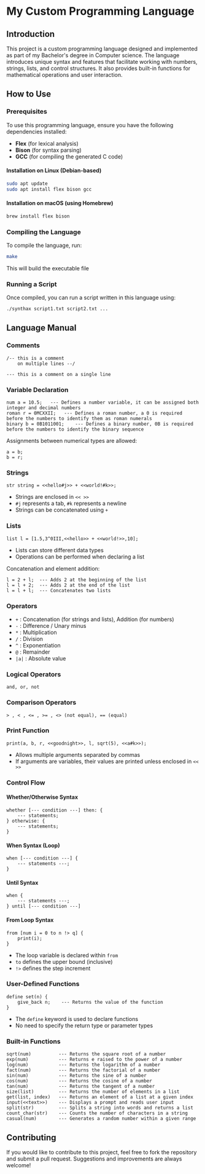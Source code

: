 # My Custom Programming Language

## Introduction
This project is a custom programming language designed and implemented as part of my Bachelor's degree in Computer science. The language introduces unique syntax and features that facilitate working with numbers, strings, lists, and control structures. It also provides built-in functions for mathematical operations and user interaction.

## How to Use
### Prerequisites
To use this programming language, ensure you have the following dependencies installed:
- **Flex** (for lexical analysis)
- **Bison** (for syntax parsing)
- **GCC** (for compiling the generated C code)

#### Installation on Linux (Debian-based)
```sh
sudo apt update
sudo apt install flex bison gcc
```

#### Installation on macOS (using Homebrew)
```sh
brew install flex bison
```

### Compiling the Language
To compile the language, run:
```sh
make
```
This will build the executable file

### Running a Script
Once compiled, you can run a script written in this language using:
```sh
./synthax script1.txt script2.txt ...
```

## Language Manual
### Comments
```text
/-- this is a comment
    on multiple lines --/

--- this is a comment on a single line
```

### Variable Declaration
```text
num a = 10.5;   --- Defines a number variable, it can be assigned both integer and decimal numbers
roman r = 0MCXXII;   --- Defines a roman number, a 0 is required before the numbers to identify them as roman numerals
binary b = 0B1011001;    --- Defines a binary number, 0B is required before the numbers to identify the binary sequence
```

Assignments between numerical types are allowed:
```text
a = b;
b = r;
```

### Strings
```text
str string = <<hello#j>> + <<world!#k>>;
```
- Strings are enclosed in `<< >>`
- `#j` represents a tab, `#k` represents a newline
- Strings can be concatenated using `+`

### Lists
```text
list l = [1.5,3^0III,<<hello>> + <<world!>>,10];
```
- Lists can store different data types
- Operations can be performed when declaring a list

Concatenation and element addition:
```text
l = 2 + l;  --- Adds 2 at the beginning of the list
l = l + 2;  --- Adds 2 at the end of the list
l = l + l;  --- Concatenates two lists
```

### Operators
- `+` : Concatenation (for strings and lists), Addition (for numbers)
- `-` : Difference / Unary minus
- `*` : Multiplication
- `/` : Division
- `^` : Exponentiation
- `@` : Remainder
- `|a|` : Absolute value

### Logical Operators
```text
and, or, not
```

### Comparison Operators
```text
> , < , <= , >= , <> (not equal), == (equal)
```

### Print Function
```text
print(a, b, r, <<goodnight>>, l, sqrt(5), <<a#k>>);
```
- Allows multiple arguments separated by commas
- If arguments are variables, their values are printed unless enclosed in `<< >>`

### Control Flow
#### Whether/Otherwise Syntax
```text
whether [--- condition ---] then: {
    --- statements;
} otherwise: {
    --- statements;
}
```

#### When Syntax (Loop)
```text
when [--- condition ---] {
    --- statements ---;
}
```

#### Until Syntax
```text
when {
    --- statements ---;
} until [--- condition ---]
```

#### From Loop Syntax
```text
from [num i = 0 to n !> q] {
    print(i);
}
```
- The loop variable is declared within `from`
- `to` defines the upper bound (inclusive)
- `!>` defines the step increment

### User-Defined Functions
```text
define set(n) {
    give_back n;    --- Returns the value of the function
}
```
- The `define` keyword is used to declare functions
- No need to specify the return type or parameter types

### Built-in Functions
```text
sqrt(num)          --- Returns the square root of a number
exp(num)           --- Returns e raised to the power of a number
log(num)           --- Returns the logarithm of a number
fact(num)          --- Returns the factorial of a number
sin(num)           --- Returns the sine of a number
cos(num)           --- Returns the cosine of a number
tan(num)           --- Returns the tangent of a number
size(list)         --- Returns the number of elements in a list
get(list, index)   --- Returns an element of a list at a given index
input(<<text>>)    --- Displays a prompt and reads user input
split(str)         --- Splits a string into words and returns a list
count_char(str)    --- Counts the number of characters in a string
casual(num)        --- Generates a random number within a given range
```

## Contributing
If you would like to contribute to this project, feel free to fork the repository and submit a pull request. Suggestions and improvements are always welcome!
